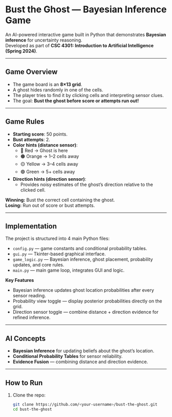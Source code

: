 # Bust the Ghost — Bayesian Inference Game

An AI-powered interactive game built in Python that demonstrates **Bayesian inference** for uncertainty reasoning.  
Developed as part of **CSC 4301: Introduction to Artificial Intelligence (Spring 2024)**.

---

##  Game Overview
- The game board is an **8×13 grid**.  
- A ghost hides randomly in one of the cells.  
- The player tries to find it by clicking cells and interpreting sensor clues.  
- The goal: **Bust the ghost before score or attempts run out!**

---

## Game Rules
- **Starting score**: 50 points.  
- **Bust attempts**: 2.  
- **Color hints (distance sensor)**:
  - 🔴 Red → Ghost is here  
  - 🟠 Orange → 1–2 cells away  
  - 🟡 Yellow → 3–4 cells away  
  - 🟢 Green → 5+ cells away  
- **Direction hints (direction sensor)**:
  - Provides noisy estimates of the ghost’s direction relative to the clicked cell.  

**Winning:** Bust the correct cell containing the ghost.  
**Losing:** Run out of score or bust attempts.  

---

## Implementation
The project is structured into 4 main Python files:

- `config.py` — game constants and conditional probability tables.  
- `gui.py` — Tkinter-based graphical interface.  
- `game_logic.py` — Bayesian inference, ghost placement, probability updates, and core rules.  
- `main.py` — main game loop, integrates GUI and logic.  

**Key Features**
- Bayesian inference updates ghost location probabilities after every sensor reading.  
- Probability view toggle — display posterior probabilities directly on the grid.  
- Direction sensor toggle — combine distance + direction evidence for refined inference.  

---

##  AI Concepts
- **Bayesian Inference** for updating beliefs about the ghost’s location.  
- **Conditional Probability Tables** for sensor reliability.  
- **Evidence Fusion** — combining distance and direction evidence.  

---

## How to Run
1. Clone the repo:
   ```bash
   git clone https://github.com/<your-username>/bust-the-ghost.git
   cd bust-the-ghost
